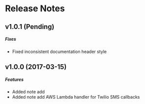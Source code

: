 # Release Notes

## v1.0.1 (Pending)
##### Fixes
- Fixed inconsistent documentation header style

## v1.0.0 (2017-03-15)
##### Features
- Added note add
- Added note add AWS Lambda handler for Twilio SMS callbacks
